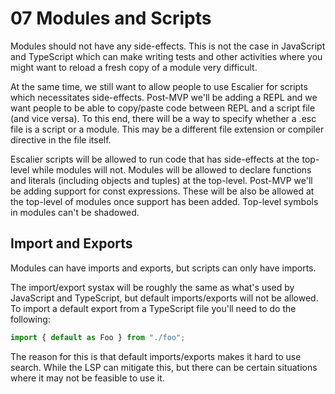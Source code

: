 # 07 Modules and Scripts

Modules should not have any side-effects. This is not the case in JavaScript
and TypeScript which can make writing tests and other activities where you might
want to reload a fresh copy of a module very difficult.

At the same time, we still want to allow people to use Escalier for scripts which
necessitates side-effects. Post-MVP we'll be adding a REPL and we want people
to be able to copy/paste code between REPL and a script file (and vice versa).
To this end, there will be a way to specify whether a .esc file is a script
or a module. This may be a different file extension or compiler directive in the
file itself.

Escalier scripts will be allowed to run code that has side-effects at the
top-level while modules will not. Modules will be allowed to declare functions
and literals (including objects and tuples) at the top-level. Post-MVP we'll be
adding support for const expressions. These will be also be allowed at the
top-level of modules once support has been added. Top-level symbols in modules
can't be shadowed.

## Import and Exports

Modules can have imports and exports, but scripts can only have imports.

The import/export systax will be roughly the same as what's used by JavaScript
and TypeScript, but default imports/exports will not be allowed. To import a
default export from a TypeScript file you'll need to do the following:

```ts
import { default as Foo } from "./foo";
```

The reason for this is that default imports/exports makes it hard to use search.
While the LSP can mitigate this, but there can be certain situations where it
may not be feasible to use it.
